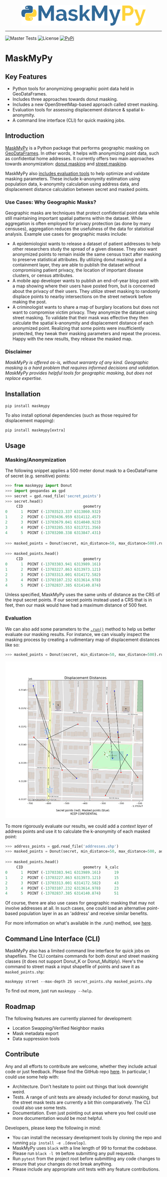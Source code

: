<div style="text-align:center; width: 100%;"><img src="assets/logo.png" width=400px style="max-width: 400px;"></div>

-----



![Master Tests](https://img.shields.io/github/checks-status/TheTinHat/maskmyxyz/master)
![License](https://img.shields.io/github/license/TheTinHat/MaskMyPy)
[![PyPi](https://img.shields.io/pypi/v/maskmypy)](https://pypi.org/project/maskmypy/)

# MaskMyPy
## Key Features

- Python tools for anonymizing geographic point data held in GeoDataFrames.
- Includes three approaches towards donut masking.
- Includes a new OpenStreetMap-based approach called street masking.
- Evaluation tools for assessing displacement distance & spatial k-anonymity.
- A command line interface (CLI) for quick masking jobs.
## Introduction

[MaskMyPy](https://github.com/TheTinHat/MaskMyPy) is a Python package that performs geographic masking on [GeoDataFrames](http://geopandas.org/data_structures.html). In other words, it helps with anonymizing point data, such as confidential home addresses. It currently offers two main approaches towards anonymization: [donut masking](donut.md) and [street masking](street.md).

MaskMyPy also [includes evaluation tools](tools.md) to help optimize and validate masking parameters. These include k-anonymity estimation using population data, k-anonymity calculation using address data, and displacement distance calculation between secret and masked points.

### Use Cases: Why Geographic Masks?
Geographic masks are techniques that protect confidential point data while still maintaining important spatial patterns within the dataset. While aggregation is often employed for privacy protection (as done by many censuses), aggregation reduces the usefulness of the data for statistical analysis.  Example use cases for geographic masks include:

- A epidemiologist wants to release a dataset of patient addresses to help other researchers study the spread of a given disease. They also want anonymized points to remain inside the same census tract after masking to preserve statistical attributes. By utilizing donut masking and a containment layer, they are able to publish the dataset without compromising patient privacy, the location of important disease clusters, or census attributes.
- A mobile app developer wants to publish an end-of-year blog post with a map showing where their users have posted from, but is concerned about the privacy of their users. They utilize street masking to randomly displace points to nearby intersections on the street network before making the post.
- A criminologist wants to share a map of burglary locations but does not want to compromise victim privacy. They anonymize the dataset using street masking. To validate that their mask was effective they then calculate the spatial k-anonymity and displacement distance of each anonymized point. Realizing that some points were insufficiently protected, they tweak their masking parameters and repeat the process. Happy with the new results, they release the masked map.


### Disclaimer
*MaskMyPy is offered as-is, without warranty of any kind. Geographic masking is a hard problem that requires informed decisions and validation. MaskMyPy provides helpful tools for geographic masking, but does not replace expertise.*

## Installation
```shell
pip install maskmypy
```
To also install optional dependencies (such as those required for displacement mapping):
```shell
pip install maskmypy[extra]
```


## Usage

### Masking/Anonymization
The following snippet applies a 500 meter donut mask to a GeoDataFrame of secret (e.g. sensitive) points:

```python
>>> from maskmypy import Donut
>>> import geopandas as gpd
>>> secret = gpd.read_file('secret_points')
>>> secret.head()
     CID                           geometry
0      1  POINT (-13703523.337 6313860.932)
1      2  POINT (-13703436.959 6314112.457)
2      3  POINT (-13703679.041 6314040.923)
3      4  POINT (-13703285.553 6313721.356)
4      5  POINT (-13703200.338 6313847.431)

>>> masked_points = Donut(secret, min_distance=50, max_distance=500).run()

>>> masked_points.head()
     CID                           geometry
0      1  POINT (-13703383.941 6313989.161)
1      2  POINT (-13703227.863 6313973.121)
2      3  POINT (-13703313.001 6314172.582)
3      4  POINT (-13703107.232 6313614.978)
4      5  POINT (-13702837.385 6314140.874)
```

Unless specified, MaskMyPy uses the same units of distance as the CRS of the input secret points. If our secret points instead used a CRS that is in feet, then our mask would have had a maximum distance of 500 feet.


### Evaluation
We can also add some parameters to the [`.run()`](tools/#shortcut-evaluation-using-run) method to help us better evaluate our masking results. For instance, we can visually inspect the masking process by creating a rudimentary map of displacement distances like so:

```python
>>> masked_points = Donut(secret, min_distance=50, max_distance=500).run(map_displacement=True)
```

![Displacement Map](assets/displacement_map.png)

To more rigorously evaluate our results, we could add a *context layer* of address points and use it to calculate the k-anonymity of each masked point:

```python
>>> address_points = gpd.read_file('addresses.shp')
>>> masked_points = Donut(secret, min_distance=50, max_distance=500, address=address_points).run(calculate_k=True)

>>> masked_points.head()
     CID                           geometry  k_calc
0      1  POINT (-13703383.941 6313989.161)      19
1      2  POINT (-13703227.863 6313973.121)      15
2      3  POINT (-13703313.001 6314172.582)      43
3      4  POINT (-13703107.232 6313614.978)      23
4      5  POINT (-13702837.385 6314140.874)      51
```
Of course, there are also use cases for geographic masking that may not involve addresses at all. In such cases, one could load an alternative point-based population layer in as an 'address' and receive similar benefits.

For more information on what's available in the .run() method, see [here](tools/#shortcut-evaluation-using-run).


## Command Line Interface (CLI)

MaskMyPy also has a limited command line interface for quick jobs on shapefiles. The CLI contains commands for both donut and street masking classes (it does not support Donut_K or Donut_Multiply). Here's the command to street mask a input shapefile of points and save it as `masked_points.shp`:

```shell
maskmypy street --max-depth 25 secret_points.shp masked_points.shp
```

To find out more, just run `maskmypy --help`.

## Roadmap
The following features are currently planned for development:

- Location Swapping/Verified Neighbor masks
- Mask metadata export
- Data suppression tools

## Contribute
Any and all efforts to contribute are welcome, whether they include actual code or just feedback. Please find the GitHub repo [here](https://github.com/TheTinHat/MaskMyPy). In particular, I could use some help with:

- Architecture. Don't hesitate to point out things that look downright weird.
- Tests. A range of unit tests are already included for donut masking, but the street mask tests are currently a bit thin comparatively. The CLI could also use some tests.
- Documentation. Even just pointing out areas where you feel could use more documentation would be most helpful.

Developers, please keep the following in mind:

- You can install the necessary development tools by cloning the repo and running  `pip install -e .[develop]`.
- MaskMyPy uses `black` with a line length of 99 to format the codebase. Please run `black -l 99` before submitting any pull requests.
- Run `pytest` from the project root before submitting any code changes to ensure that your changes do not break anything.
- Please include any appropriate unit tests with any feature contributions.